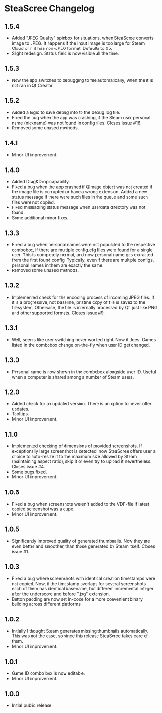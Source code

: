 # SteaScree Changelog

## 1.5.4
* Added "JPEG Quality" spinbox for situations, when SteaScree converts image to JPEG. It happens if the input image is too large for Steam Cloud or if it has non-JPEG format. Defaults to 95.
* Slight redesign. Status field is now visible all the time.

## 1.5.3
* Now the app switches to debugging to file automatically, when the it is not ran in Qt Creator.

## 1.5.2
* Added a logic to save debug info to the debug.log file.
* Fixed the bug when the app was crashing, if the Steam user personal name (nickname) was not found in config files. Closes issue #16.
* Removed some unused methods.

## 1.4.1
* Minor UI improvement.

## 1.4.0
* Added Drag&Drop capability.
* Fixed a bug when the app crashed if QImage object was not created if the image file is corrupted or have a wrong extension. Added a new status message if there were such files in the queue and some such files were not copied.
* Fixed misleading status message when userdata directory was not found.
* Some additional minor fixes.

## 1.3.3
* Fixed a bug when personal names were not populated to the respective combobox, if there are multiple config.cfg files were found for a single user. This is completely normal, and now personal name ges extracted from the first found config. Typically, even if there are multiple configs, personal names in them are exactly the same.
* Removed some unused methods.

## 1.3.2
* Implemented check for the encoding process of incoming JPEG files. If it is a progressive, not baseline, pristine copy of file is saved to the filesystem. Otherwise, the file is internally processed by Qt, just like PNG and other supported formats. Closes issue #9.

## 1.3.1
* Well, seems like user switching never worked right. Now it does. Games listed in the combobox change on-the-fly when user ID get changed.

## 1.3.0
* Personal name is now shown in the combobox alongside user ID. Useful when a computer is shared among a number of Steam users.

## 1.2.0
* Added check for an updated version. There is an option to never offer updates.
* Tooltips.
* Minor UI improvement.

## 1.1.0
* Implemented checking of dimensions of provided screenshots. If exceptionally large screenshot is detected, now SteaScree offers user a choice to auto-resize it to the maximum size allowed by Steam (maintaining aspect ratio), skip it or even try to upload it nevertheless. Closes issue #4.
* Some bugs fixed.
* Minor UI improvement.

## 1.0.6
* Fixed a bug when screenshots weren't added to the VDF-file if latest copied screenshot was a dupe.
* Minor UI improvement.

## 1.0.5
* Significantly improved quality of generated thumbnails. Now they are even better and smoother, than those generated by Steam itself. Closes issue #1.

## 1.0.3
* Fixed a bug where screenshots with identical creation timestamps were not copied. Now, if the timestamp overlaps for several screenshots, each of them has identical basename, but different incremental integer after the underscore and before ".jpg" extension.
* Button padding are now set in-code for a more convenient binary building across different platforms.

## 1.0.2
* Initially I thought Steam generates missing thumbnails automatically. This was not the case, so since this release SteaScree takes care of them.
* Minor UI improvement.

## 1.0.1
* Game ID combo box is now editable.
* Minor UI improvement.

## 1.0.0

* Initial public release.